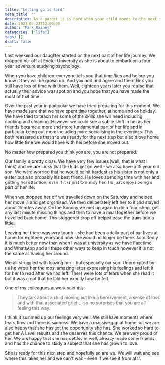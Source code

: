 ```yaml
---
title: "Letting go is hard"
meta_title: ""
description: As a parent it is hard when your child moves to the next stage of their life.
date: 2023-09-23T12:00:00
author: "Mark Rainey"
categories: ["life"]
tags: []
draft: false
---
```


Last weekend our daughter started on the next part of her life journey. We dropped her off at Exeter University as she is about to embark on a four year adventure studying psychology.


When you have children, everyone tells you that time flies and before you know it they will be grown up. And you nod and agree and then think you still have lots of time with them. Well, eighteen years later you realise that actually their advice was spot on and you hope that you have made the most of that time.

Over the past year in particular we have tried preparing for this moment. We have made sure that we have spent time together, at home and on holiday. We have tried to teach her some of the skills she will need including cooking and cleaning. However we could see a subtle shift in her as her friends became a more and more fundamental part of her life and in particular being out more including more socialising in the evenings. This both reassured us that she was ready for the next step but also drove home how little time we would have with her before she moved out. 

No matter how prepared you think you are, you are not prepared.

Our family is pretty close. We have very few issues (well, that is what I think) and we are lucky that the kids get on well - we also have a 15 year old son. We were worried that he would be hit hardest as his sister is not only a sister but also probably his best friend. He loves spending time with her and getting her attention, even if it is just to annoy her. He just enjoys being a part of her life.

When we dropped her off we travelled down on the Saturday and helped her move in and get organised. We then deliberately left her to it and stayed about 15 miles away. On the Sunday we met up again to do a food shop, get any last minute missing things and then to have a meal together before we travelled back home. This staggered drop off helped ease the transition a little.

Leaving her there was very tough - she had been a daily part of our lives at home for eighteen years and now she would no longer be there. Admittedly it is much better now than when I was at university as we have Facetime and WhatsApp and all these other ways to keep in touch however it is not the same as having her around.

We all struggled with leaving her - but especially our son. Unprompted by us he wrote her the most amazing letter expressing his feelings and left it for her to read after we had left. There were lots of tears when she read it but it was great that he told her exactly how he felt.

One of my colleagues at work said this:

> They talk about a child moving out like a bereavement, a sense of loss and with that associated grief … so no surprises that you are all feeling this way.

I think it summed up our feelings very well. We still have moments where tears flow and there is sadness. We have a massive gap at home but we are also happy that she has got the opportunity she has. She worked so hard to get her A Level results and she deserves this chance. We are very proud of her. We are happy that she has settled in well, already made some friends and has the chance to study a subject that she has grown to love.

She is ready for this next step and hopefully so are we. We will wait and see where this takes her and we can't wait - even if we see it from afar.
